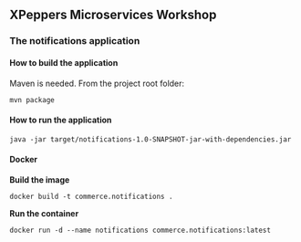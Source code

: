 ## XPeppers Microservices Workshop
### The notifications application

#### How to build the application
Maven is needed.
From the project root folder:

`
mvn package
`

#### How to run the application

`
java -jar target/notifications-1.0-SNAPSHOT-jar-with-dependencies.jar
`

#### Docker

**Build the image**

```
docker build -t commerce.notifications .
```

**Run the container**

```
docker run -d --name notifications commerce.notifications:latest
```